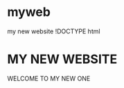 # myweb
my new website
!DOCTYPE html
<html>
  <head>
<body> 
<h1>MY NEW WEBSITE</h1>
  <p>WELCOME TO MY NEW ONE</p>
</body>
</head>
</html>
